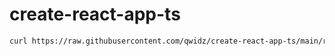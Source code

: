 # create-react-app-ts
```bash
curl https://raw.githubusercontent.com/qwidz/create-react-app-ts/main/run.sh | sh -s my-app
```
